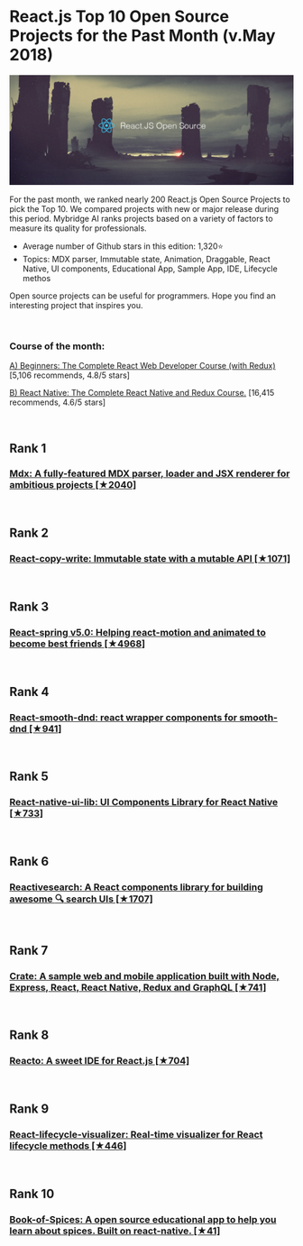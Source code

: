 # React.js Top 10 Open Source Projects for the Past Month (v.May 2018)

<img src="may-react-opensource.jpg" width="800" alt="Mybridge"></a>

For the past month, we ranked nearly 200 React.js Open Source Projects to pick the Top 10.
We compared projects with new or major release during this period. Mybridge AI ranks projects based on a variety of factors to measure its quality for professionals.

* Average number of Github stars in this edition: 1,320⭐️
* Topics: MDX parser, Immutable state, Animation, Draggable, React Native, UI components, Educational App, Sample App, IDE, Lifecycle methos

Open source projects can be useful for programmers. Hope you find an interesting project that inspires you.

<br>

### Course of the month:

[A) Beginners: The Complete React Web Developer Course (with Redux)](http://bit.ly/2mM28xA) [5,106 recommends, 4.8/5 stars]

[B) React Native: The Complete React Native and Redux Course.](http://bit.ly/2lLyx6f) [16,415 recommends, 4.6/5 stars]

<br>

## Rank 1
### [Mdx: A fully-featured MDX parser, loader and JSX renderer for ambitious projects [★2040]](https://github.com/mdx-js/mdx?utm_source=mybridge&utm_medium=blog&utm_campaign=read_more)


<br>

## Rank 2
### [React-copy-write: Immutable state with a mutable API [★1071]](https://github.com/aweary/react-copy-write?utm_source=mybridge&utm_medium=blog&utm_campaign=read_more)


<br>

## Rank 3
### [React-spring v5.0: Helping react-motion and animated to become best friends  [★4968]](https://github.com/drcmda/react-spring?utm_source=mybridge&utm_medium=blog&utm_campaign=read_more)


<br>

## Rank 4
### [React-smooth-dnd: react wrapper components for smooth-dnd [★941]](https://github.com/kutlugsahin/react-smooth-dnd?utm_source=mybridge&utm_medium=blog&utm_campaign=read_more)


<br>

## Rank 5
### [React-native-ui-lib: UI Components Library for React Native [★733]](https://github.com/wix/react-native-ui-lib?utm_source=mybridge&utm_medium=blog&utm_campaign=read_more)


<br>

## Rank 6
### [Reactivesearch: A React components library for building awesome :mag: search UIs [★1707]](https://github.com/appbaseio/reactivesearch?utm_source=mybridge&utm_medium=blog&utm_campaign=read_more)


<br>

## Rank 7
### [Crate: A sample web and mobile application built with Node, Express, React, React Native, Redux and GraphQL [★741]](https://github.com/atulmy/crate?utm_source=mybridge&utm_medium=blog&utm_campaign=read_more)


<br>

## Rank 8
### [Reacto: A sweet IDE for React.js [★704]](https://github.com/eveningkid/reacto?utm_source=mybridge&utm_medium=blog&utm_campaign=read_more)


<br>

## Rank 9
### [React-lifecycle-visualizer: Real-time visualizer for React lifecycle methods [★446]](https://github.com/Oblosys/react-lifecycle-visualizer?utm_source=mybridge&utm_medium=blog&utm_campaign=read_more)


<br>

## Rank 10
### [Book-of-Spices: A open source educational app to help you learn about spices. Built on react-native. [★41]](https://github.com/shoumma/Book-of-Spices?utm_source=mybridge&utm_medium=blog&utm_campaign=read_more)
